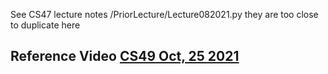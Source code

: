 See CS47 lecture notes /PriorLecture/Lecture082021.py 
they are too close to duplicate here

## Reference Video [CS49 Oct, 25 2021](https://youtu.be/T8SBBCpv6fo)